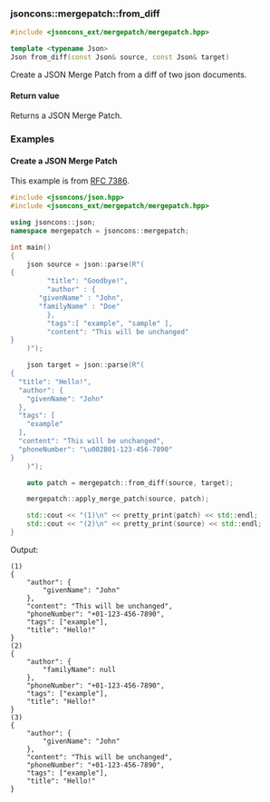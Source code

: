 ### jsoncons::mergepatch::from_diff

```cpp
#include <jsoncons_ext/mergepatch/mergepatch.hpp>

template <typename Json>
Json from_diff(const Json& source, const Json& target)
```

Create a JSON Merge Patch from a diff of two json documents.

#### Return value

Returns a JSON Merge Patch.  

### Examples

#### Create a JSON Merge Patch

This example is from [RFC 7386](https://datatracker.ietf.org/doc/html/rfc7386#section-3).

```cpp
#include <jsoncons/json.hpp>
#include <jsoncons_ext/mergepatch/mergepatch.hpp>

using jsoncons::json;
namespace mergepatch = jsoncons::mergepatch;

int main()
{
    json source = json::parse(R"(
{
         "title": "Goodbye!",
         "author" : {
       "givenName" : "John",
       "familyName" : "Doe"
         },
         "tags":[ "example", "sample" ],
         "content": "This will be unchanged"
}
    )");

    json target = json::parse(R"(
{
  "title": "Hello!",
  "author": {
    "givenName": "John"
  },
  "tags": [
    "example"
  ],
  "content": "This will be unchanged",
  "phoneNumber": "\u002B01-123-456-7890"
}
    )");

    auto patch = mergepatch::from_diff(source, target);

    mergepatch::apply_merge_patch(source, patch);

    std::cout << "(1)\n" << pretty_print(patch) << std::endl;
    std::cout << "(2)\n" << pretty_print(source) << std::endl;
}
```
Output:
```
(1)
{
    "author": {
        "givenName": "John"
    },
    "content": "This will be unchanged",
    "phoneNumber": "+01-123-456-7890",
    "tags": ["example"],
    "title": "Hello!"
}
(2)
{
    "author": {
        "familyName": null
    },
    "phoneNumber": "+01-123-456-7890",
    "tags": ["example"],
    "title": "Hello!"
}
(3)
{
    "author": {
        "givenName": "John"
    },
    "content": "This will be unchanged",
    "phoneNumber": "+01-123-456-7890",
    "tags": ["example"],
    "title": "Hello!"
}
```

